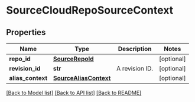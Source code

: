 # SourceCloudRepoSourceContext

## Properties
Name | Type | Description | Notes
------------ | ------------- | ------------- | -------------
**repo_id** | [**SourceRepoId**](SourceRepoId.md) |  | [optional] 
**revision_id** | **str** | A revision ID. | [optional] 
**alias_context** | [**SourceAliasContext**](SourceAliasContext.md) |  | [optional] 

[[Back to Model list]](../README.md#documentation-for-models) [[Back to API list]](../README.md#documentation-for-api-endpoints) [[Back to README]](../README.md)


